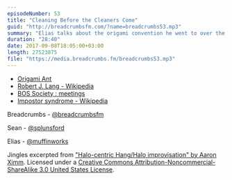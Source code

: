 ```yaml
---
episodeNumber: 53
title: "Cleaning Before the Cleaners Come"
guid: "http://breadcrumbsfm.com/?name=breadcrumbs53.mp3"
summary: "Elias talks about the origami convention he went to over the weekend, and he and Sean discuss the usefulness (or not) of learning about things before going to such events."
duration: "28:40"
date: 2017-09-08T18:05:00+03:00
length: 27523875
file: "https://media.breadcrumbs.fm/breadcrumbs53.mp3"
---
```


- [Origami Ant](http://d.pr/i/JmXPnB)
- [Robert J. Lang - Wikipedia](https://en.wikipedia.org/wiki/Robert_J._Lang?wprov=sfti1)
- [BOS Society : meetings](http://www.britishorigami.info/society/meetings/cons.php)
- [Impostor syndrome - Wikipedia](https://en.wikipedia.org/wiki/Impostor_syndrome?wprov=sfti1)

Breadcrumbs - [@breadcrumbsfm](https://twitter.com/breadcrumbsfm)

Sean - [@splunsford](https://twitter.com/splunsford)

Elias - [@muffinworks](https://twitter.com/muffinworks)

Jingles excerpted from [ "Halo-centric Hang/Halo improvisation" by Aaron Ximm](http://freemusicarchive.org/music/aaron_ximm/handpans_and_the_hang/). Licensed under a [Creative Commons Attribution-Noncommercial-ShareAlike 3.0 United States License](http://creativecommons.org/licenses/by-nc-sa/3.0/us/).